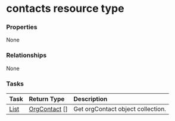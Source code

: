 # contacts resource type



### Properties
None

### Relationships
None


### Tasks

| Task		   | Return Type	|Description|
|:---------------|:--------|:----------|
|[List](../api/orgcontact_list.md) | [OrgContact](orgcontact.md) [] |Get orgContact object collection. |

<!-- uuid: a1af9ad0-9acb-460d-94a8-900f484fe958
2015-10-09 18:31:36 UTC -->